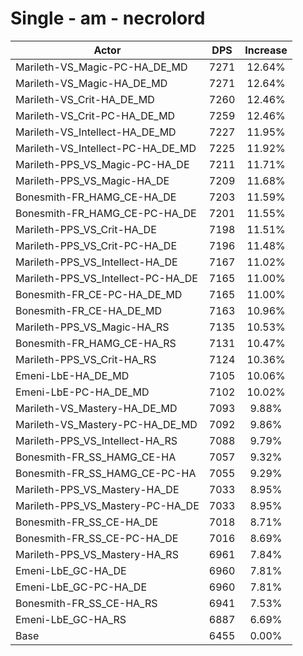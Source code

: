 # Single - am - necrolord
| Actor | DPS | Increase |
|---|:---:|:---:|
|Marileth-VS_Magic-PC-HA_DE_MD|7271|12.64%|
|Marileth-VS_Magic-HA_DE_MD|7271|12.64%|
|Marileth-VS_Crit-HA_DE_MD|7260|12.46%|
|Marileth-VS_Crit-PC-HA_DE_MD|7259|12.46%|
|Marileth-VS_Intellect-HA_DE_MD|7227|11.95%|
|Marileth-VS_Intellect-PC-HA_DE_MD|7225|11.92%|
|Marileth-PPS_VS_Magic-PC-HA_DE|7211|11.71%|
|Marileth-PPS_VS_Magic-HA_DE|7209|11.68%|
|Bonesmith-FR_HAMG_CE-HA_DE|7203|11.59%|
|Bonesmith-FR_HAMG_CE-PC-HA_DE|7201|11.55%|
|Marileth-PPS_VS_Crit-HA_DE|7198|11.51%|
|Marileth-PPS_VS_Crit-PC-HA_DE|7196|11.48%|
|Marileth-PPS_VS_Intellect-HA_DE|7167|11.02%|
|Marileth-PPS_VS_Intellect-PC-HA_DE|7165|11.00%|
|Bonesmith-FR_CE-PC-HA_DE_MD|7165|11.00%|
|Bonesmith-FR_CE-HA_DE_MD|7163|10.96%|
|Marileth-PPS_VS_Magic-HA_RS|7135|10.53%|
|Bonesmith-FR_HAMG_CE-HA_RS|7131|10.47%|
|Marileth-PPS_VS_Crit-HA_RS|7124|10.36%|
|Emeni-LbE-HA_DE_MD|7105|10.06%|
|Emeni-LbE-PC-HA_DE_MD|7102|10.02%|
|Marileth-VS_Mastery-HA_DE_MD|7093|9.88%|
|Marileth-VS_Mastery-PC-HA_DE_MD|7092|9.86%|
|Marileth-PPS_VS_Intellect-HA_RS|7088|9.79%|
|Bonesmith-FR_SS_HAMG_CE-HA|7057|9.32%|
|Bonesmith-FR_SS_HAMG_CE-PC-HA|7055|9.29%|
|Marileth-PPS_VS_Mastery-HA_DE|7033|8.95%|
|Marileth-PPS_VS_Mastery-PC-HA_DE|7033|8.95%|
|Bonesmith-FR_SS_CE-HA_DE|7018|8.71%|
|Bonesmith-FR_SS_CE-PC-HA_DE|7016|8.69%|
|Marileth-PPS_VS_Mastery-HA_RS|6961|7.84%|
|Emeni-LbE_GC-HA_DE|6960|7.81%|
|Emeni-LbE_GC-PC-HA_DE|6960|7.81%|
|Bonesmith-FR_SS_CE-HA_RS|6941|7.53%|
|Emeni-LbE_GC-HA_RS|6887|6.69%|
|Base|6455|0.00%|
